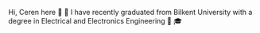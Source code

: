 Hi, Ceren here 👋  💖  I have recently graduated from Bilkent University with a degree in Electrical and Electronics Engineering :tada: :mortar_board: 

